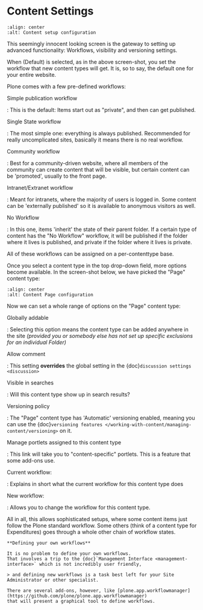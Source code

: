 # Content Settings

```{figure} ../../_robot/content-setup.png
:align: center
:alt: Content setup configuration
```

This seemingly innocent looking screen is the gateway to setting up advanced functionality: Workflows, visibility and versioning settings.

When (Default) is selected, as in the above screen-shot, you set the workflow that new content types will get.
It is, so to say, the default one for your entire website.

Plone comes with a few pre-defined workflows:

Simple publication workflow

: This is the default: Items start out as "private", and then can get published.

Single State workflow

: The most simple one: everything is always published. Recommended for really uncomplicated sites, basically it means there is no real workflow.

Community workflow

: Best for a community-driven website, where all members of the community can create content that will be visible, but certain content can be 'promoted', usually to the front page.

Intranet/Extranet workflow

: Meant for intranets, where the majority of users is logged in.
  Some content can be 'externally published' so it is available to anonymous visitors as well.

No Workflow

: In this one, items 'inherit' the state of their parent folder. If a certain type of content has the "No Workflow" workflow, it will be published if the folder where it lives is published, and private if the folder where it lives is private.

All of these workflows can be assigned on a per-contenttype base.

Once you select a content type in the top drop-down field, more options become available.
In the screen-shot below, we have picked the "Page" content type:

```{figure} ../../_robot/content-document.png
:align: center
:alt: Content Page configuration
```

Now we can set a whole range of options on the "Page" content type:

Globally addable

: Selecting this option means the content type can be added anywhere in the site *(provided you or somebody else has not set up specific exclusions for an individual Folder)*

Allow comment

: This setting **overrides** the global setting in the {doc}`discussion settings <discussion>`

Visible in searches

: Will this content type show up in search results?

Versioning policy

: The "Page" content type has 'Automatic' versioning enabled, meaning you can use the {doc}`versioning features </working-with-content/managing-content/versioning>` on it.

Manage portlets assigned to this content type

: This link will take you to "content-specific" portlets. This is a feature that some add-ons use.

Current workflow:

: Explains in short what the current workflow for this content type does

New workflow:

: Allows you to change the workflow for this content type.

All in all, this allows sophisticated setups, where some content items just follow the Plone standard workflow.
Some others (think of a content type for Expenditures) goes through a whole other chain of workflow states.

```{note}
**Defining your own workflows**

It is no problem to define your own workflows.
That involves a trip to the {doc}`Management Interface <management-interface>` which is not incredibly user friendly,

> and defining new workflows is a task best left for your Site Administrator or other specialist.

There are several add-ons, however, like [plone.app.workflowmanager](https://github.com/plone/plone.app.workflowmanager)
that will present a graphical tool to define workflows.
```
